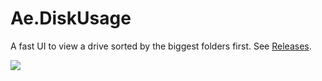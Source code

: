 # Ae.DiskUsage

A fast UI to view a drive sorted by the biggest folders first. See [Releases](https://github.com/alanedwardes/Ae.DiskUsage/releases).

![](https://s.edward.es/fc691863-4665-4cb9-83e0-1356a9b4b12e.png)
